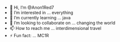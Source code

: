 - 👋 Hi, I’m @Anon1Red7
- 👀 I’m interested in ... everything
- 🌱 I’m currently learning ... java
- 💞️ I’m looking to collaborate on ... changing the world
- 📫 How to reach me ... interdimensional travel
- ⚡ Fun fact: ... MC1R

<!---
Anon1Red7/Anon1Red7 is a ✨ special ✨ repository because its `README.md` (this file) appears on your GitHub profile.
You can click the Preview link to take a look at your changes.
--->
